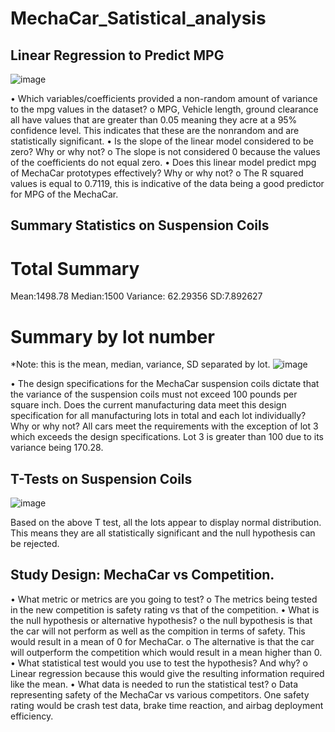 # MechaCar_Satistical_analysis

## Linear Regression to Predict MPG
 ![image](https://user-images.githubusercontent.com/103790879/182505932-ae359329-7767-499f-aa34-84bfe0b7b63f.png)

•	Which variables/coefficients provided a non-random amount of variance to the mpg values in the dataset? 
o	MPG, Vehicle length, ground clearance all have values that are greater than 0.05 meaning they acre at a 95% confidence level. This indicates that these are the nonrandom and are statistically significant. 
•	Is the slope of the linear model considered to be zero? Why or why not?
o	The slope is not considered 0 because the values of the coefficients do not equal zero.
•	Does this linear model predict mpg of MechaCar prototypes effectively? Why or why not?
o	The R squared values is equal to 0.7119, this is indicative of the data being a good predictor for MPG of the MechaCar. 

## Summary Statistics on Suspension Coils
# Total Summary
Mean:1498.78
Median:1500
Variance: 62.29356
SD:7.892627
# Summary by lot number
*Note: this is the mean, median, variance, SD separated by lot. 
 ![image](https://user-images.githubusercontent.com/103790879/182505970-e045b5a7-53f6-4aa2-8837-bee7ab6de5ca.png)

•	The design specifications for the MechaCar suspension coils dictate that the variance of the suspension coils must not exceed 100 pounds per square inch. Does the current manufacturing data meet this design specification for all manufacturing lots in total and each lot individually? Why or why not?
All cars meet the requirements with the exception of lot 3 which exceeds the design specifications. Lot 3 is greater than 100 due to its variance being 170.28.  
## T-Tests on Suspension Coils
 ![image](https://user-images.githubusercontent.com/103790879/182506000-cee620e6-5ff9-49a0-8a78-a14226c23de0.png)

Based on the above T test, all the lots appear to display normal distribution. This means they are all statistically significant and the null hypothesis can be rejected. 

## Study Design: MechaCar vs Competition. 
•	What metric or metrics are you going to test?
o	The metrics being tested in the new competition is safety rating vs that of the competition. 
•	What is the null hypothesis or alternative hypothesis?
o	the null bypothesis is that the car will not perform as well as the compition in terms of safety. This would result in a mean of 0 for MechaCar. 
o	The alternative is that the car will outperform the competition which would result in a mean higher than 0.
•	What statistical test would you use to test the hypothesis? And why?
o	Linear regression because this would give the resulting information required like the mean. 
•	What data is needed to run the statistical test?
o	Data representing safety of the MechaCar vs various competitors. One safety rating would be crash test data, brake time reaction, and airbag deployment efficiency. 


